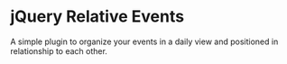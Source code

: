 jQuery Relative Events
======================

A simple plugin to organize your events in a daily view and positioned in relationship to each other.

